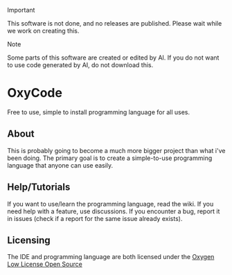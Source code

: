 > [!IMPORTANT]
> This software is not done, and no releases are published. Please wait while we work on creating this.

>[!NOTE]
>Some parts of this software are created or edited by AI.
>If you do not want to use code generated by AI, do not download this.

# OxyCode
Free to use, simple to install programming language for all uses.

## About

This is probably going to become a much more bigger project than what i've been doing.
The primary goal is to create a simple-to-use programming language that anyone can use easily.

## Help/Tutorials

If you want to use/learn the programming language, read the wiki.
If you need help with a feature, use discussions.
If you encounter a bug, report it in issues (check if a report for the same issue already exists).

## Licensing

The IDE and programming language are both licensed under the [Oxygen Low License Open Source](https://github.com/Oxygen-Low/OxygenLowLicense)
